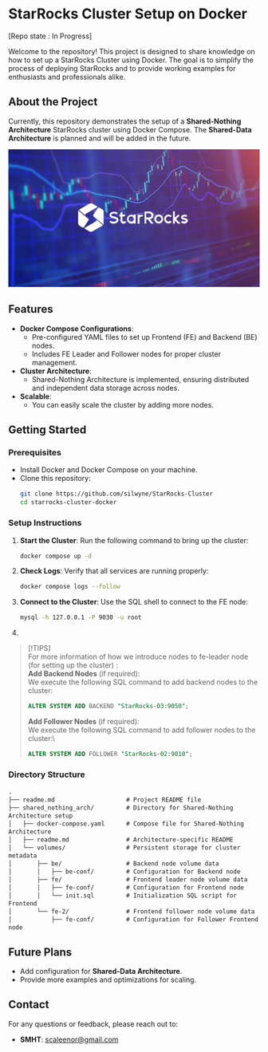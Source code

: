 # StarRocks Cluster Setup on Docker

[Repo state : In Progress]

Welcome to the repository! This project is designed to share knowledge on how to set up a StarRocks Cluster using Docker. The goal is to simplify the process of deploying StarRocks and to provide working examples for enthusiasts and professionals alike.

## About the Project

Currently, this repository demonstrates the setup of a **Shared-Nothing Architecture** StarRocks cluster using Docker Compose. The **Shared-Data Architecture** is planned and will be added in the future.


![starrocks pic](static/starrocks-pic.png)


## Features

- **Docker Compose Configurations**:
    - Pre-configured YAML files to set up Frontend (FE) and Backend (BE) nodes.
    - Includes FE Leader and Follower nodes for proper cluster management.
- **Cluster Architecture**:
    - Shared-Nothing Architecture is implemented, ensuring distributed and independent data storage across nodes.
- **Scalable**:
    - You can easily scale the cluster by adding more nodes.

## Getting Started

### Prerequisites

- Install Docker and Docker Compose on your machine.
- Clone this repository:
  ```bash
  git clone https://github.com/silwyne/StarRocks-Cluster
  cd starrocks-cluster-docker
  ```

### Setup Instructions

1. **Start the Cluster**:
   Run the following command to bring up the cluster:
   ```bash
   docker compose up -d
   ```

2. **Check Logs**:
   Verify that all services are running properly:
   ```bash
   docker compose logs --follow
   ```

3. **Connect to the Cluster**:
   Use the SQL shell to connect to the FE node:
   ```bash
   mysql -h 127.0.0.1 -P 9030 -u root
   ```

4.
> [!TIPS] \
> For more information of how we introduce nodes to fe-leader node (for setting up the cluster) : \
> **Add Backend Nodes** (if required): \
> We execute the following SQL command to add backend nodes to the cluster:
> ```sql
> ALTER SYSTEM ADD BACKEND "StarRocks-03:9050";
> ```
>
> **Add Follower Nodes** (if required):\
> We execute the following SQL command to add follower nodes to the cluster:\
> ```sql
> ALTER SYSTEM ADD FOLLOWER "StarRocks-02:9010";
> ```



### Directory Structure

```
.
├── readme.md                    # Project README file
├── shared_nothing_arch/         # Directory for Shared-Nothing Architecture setup
│   ├── docker-compose.yaml      # Compose file for Shared-Nothing Architecture
│   ├── readme.md                # Architecture-specific README
│   └── volumes/                 # Persistent storage for cluster metadata
│       ├── be/                  # Backend node volume data
│       │   ├── be-conf/         # Configuration for Backend node
│       ├── fe/                  # Frontend leader node volume data
│       │   ├── fe-conf/         # Configuration for Frontend node
│       │   └── init.sql         # Initialization SQL script for Frontend
│       └── fe-2/                # Frontend follower node volume data
│           ├── fe-conf/         # Configuration for Follower Frontend node
```

## Future Plans

- Add configuration for **Shared-Data Architecture**.
- Provide more examples and optimizations for scaling.

## Contact

For any questions or feedback, please reach out to:
- **SMHT**: scaleenor@gmail.com